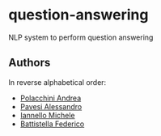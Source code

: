 # question-answering
NLP system to perform question answering

## Authors
In reverse alphabetical order:

- [Polacchini Andrea](https://github.com/AndreaPolac)
- [Pavesi Alessandro](https://github.com/pavva94)
- [Iannello Michele](https://github.com/michimichiamo/)
- [Battistella Federico](https://www.example.org)
